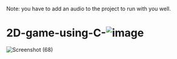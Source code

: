 Note: you have to add an audio to the project to run with you well.
# 2D-game-using-C-![image](https://user-images.githubusercontent.com/50280690/177316075-8e85e12a-c6da-487d-a5bf-fa209f1c6268.png)
![Screenshot (68)](https://user-images.githubusercontent.com/50280690/177316110-041adab3-6721-4d23-8c97-8cfe38d5541e.png)
